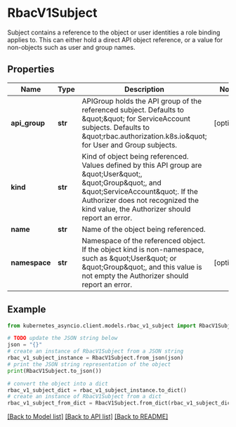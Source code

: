 # RbacV1Subject

Subject contains a reference to the object or user identities a role binding applies to.  This can either hold a direct API object reference, or a value for non-objects such as user and group names.

## Properties

Name | Type | Description | Notes
------------ | ------------- | ------------- | -------------
**api_group** | **str** | APIGroup holds the API group of the referenced subject. Defaults to \&quot;\&quot; for ServiceAccount subjects. Defaults to \&quot;rbac.authorization.k8s.io\&quot; for User and Group subjects. | [optional] 
**kind** | **str** | Kind of object being referenced. Values defined by this API group are \&quot;User\&quot;, \&quot;Group\&quot;, and \&quot;ServiceAccount\&quot;. If the Authorizer does not recognized the kind value, the Authorizer should report an error. | 
**name** | **str** | Name of the object being referenced. | 
**namespace** | **str** | Namespace of the referenced object.  If the object kind is non-namespace, such as \&quot;User\&quot; or \&quot;Group\&quot;, and this value is not empty the Authorizer should report an error. | [optional] 

## Example

```python
from kubernetes_asyncio.client.models.rbac_v1_subject import RbacV1Subject

# TODO update the JSON string below
json = "{}"
# create an instance of RbacV1Subject from a JSON string
rbac_v1_subject_instance = RbacV1Subject.from_json(json)
# print the JSON string representation of the object
print(RbacV1Subject.to_json())

# convert the object into a dict
rbac_v1_subject_dict = rbac_v1_subject_instance.to_dict()
# create an instance of RbacV1Subject from a dict
rbac_v1_subject_from_dict = RbacV1Subject.from_dict(rbac_v1_subject_dict)
```
[[Back to Model list]](../README.md#documentation-for-models) [[Back to API list]](../README.md#documentation-for-api-endpoints) [[Back to README]](../README.md)


